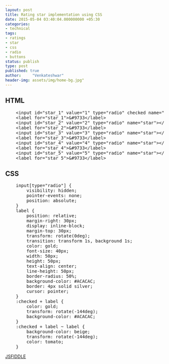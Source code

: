 ```yaml
---
layout: post
title: Rating star implementation using CSS
date: 2015-05-04 03:40:04.000000000 +05:30
categories: 
- technical
tags: 
- ratings
- star
- css
- radio
- buttons
status: publish
type: post
published: true
author:     "Venkateshwar"
header-img: assets/img/home-bg.jpg"
---
```

<h2>HTML</h2>
<pre>
    &lt;input id=&quot;star_1&quot; value=&quot;1&quot; type=&quot;radio&quot; checked name=&quot;star&quot;&gt;&lt;/input&gt;
    &lt;label for=&quot;star_1&quot;&gt;&amp;#9733&lt;/label&gt;
    &lt;input id=&quot;star_2&quot; value=&quot;2&quot; type=&quot;radio&quot; name=&quot;star&quot;&gt;&lt;/input&gt;
    &lt;label for=&quot;star_2&quot;&gt;&amp;#9733&lt;/label&gt;
    &lt;input id=&quot;star_3&quot; value=&quot;3&quot; type=&quot;radio&quot; name=&quot;star&quot;&gt;&lt;/input&gt;
    &lt;label for=&quot;star_3&quot;&gt;&amp;#9733&lt;/label&gt;
    &lt;input id=&quot;star_4&quot; value=&quot;4&quot; type=&quot;radio&quot; name=&quot;star&quot;&gt;&lt;/input&gt;
    &lt;label for=&quot;star_4&quot;&gt;&amp;#9733&lt;/label&gt;
    &lt;input id=&quot;star_5&quot; value=&quot;5&quot; type=&quot;radio&quot; name=&quot;star&quot;&gt;&lt;/input&gt;
    &lt;label for=&quot;star_5&quot;&gt;&amp;#9733&lt;/label&gt;
</pre>
<h2>CSS</h2>
<pre>
    input[type="radio"] {
        visibility: hidden;
        pointer-events: none;
        position: absolute;
    }
    label {
        position: relative;
        margin-right: 30px;
        display: inline-block;
        margin-top: 30px;
        transform: rotate(0deg);
        transition: transform 1s, background 1s;
        color: gold;
        font-size: 40px;
        width: 50px;
        height: 50px;
        text-align: center;
        line-height: 50px;
        border-radius: 50%;
        background-color: #ACACAC;
        border: 4px solid silver;
        cursor: pointer;
    }
    :checked + label {
        color: gold;
        transform: rotate(-144deg);
        background-color: #ACACAC;
    }
    :checked + label ~ label {
        background-color: beige;
        transform: rotate(-144deg);
        color: tomato;
    }
</pre>
<p><a title="JSFIDDLE" href="http://jsfiddle.net/venkateshwar/65hf0h9y/4/" target="_blank">JSFIDDLE</a></p>
